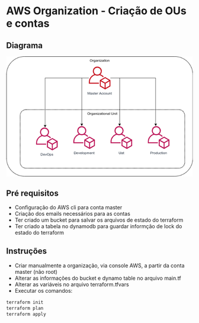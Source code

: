 # AWS Organization - Criação de OUs e contas

## Diagrama

![diagrama](./assets/diagram.png)

## Pré requisitos

* Configuração do AWS cli para conta master
* Criação dos emails necessários para as contas
* Ter criado um bucket para salvar os arquivos de estado do terraform
* Ter criado a tabela no dynamodb para guardar informção de lock do estado do terraform

## Instruções

* Criar manualmente a organização, via console AWS, a partir da conta master (não root)
* Alterar as informações do bucket e dynamo table no arquivo main.tf
* Alterar as variáveis no arquivo terraform.tfvars
* Executar os comandos:
```
terraform init
terraform plan
terraform apply
```

